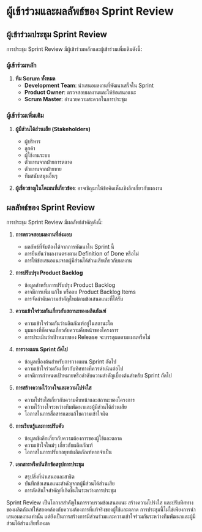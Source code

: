 # ผู้เข้าร่วมและผลลัพธ์ของ Sprint Review

## ผู้เข้าร่วมประชุม Sprint Review

การประชุม Sprint Review มีผู้เข้าร่วมหลักและผู้เข้าร่วมเพิ่มเติมดังนี้:

### ผู้เข้าร่วมหลัก
1. **ทีม Scrum ทั้งหมด**
   - **Development Team**: นำเสนอผลงานที่พัฒนาเสร็จใน Sprint
   - **Product Owner**: ตรวจสอบผลงานและให้ข้อเสนอแนะ
   - **Scrum Master**: อำนวยความสะดวกในการประชุม

### ผู้เข้าร่วมเพิ่มเติม
1. **ผู้มีส่วนได้ส่วนเสีย (Stakeholders)**
   - ผู้บริหาร
   - ลูกค้า
   - ผู้ใช้งานระบบ
   - ตัวแทนจากฝ่ายการตลาด
   - ตัวแทนจากฝ่ายขาย
   - ทีมสนับสนุนอื่นๆ

2. **ผู้เชี่ยวชาญในโดเมนที่เกี่ยวข้อง**: อาจเชิญมาให้ข้อคิดเห็นเชิงลึกเกี่ยวกับผลงาน

## ผลลัพธ์ของ Sprint Review

การประชุม Sprint Review มีผลลัพธ์สำคัญดังนี้:

1. **การตรวจสอบผลงานที่ส่งมอบ**
   - ผลลัพธ์ที่จับต้องได้จากการพัฒนาใน Sprint นี้
   - การยืนยันว่าผลงานตรงตาม Definition of Done หรือไม่
   - การให้ข้อเสนอแนะจากผู้มีส่วนได้ส่วนเสียเกี่ยวกับผลงาน

2. **การปรับปรุง Product Backlog**
   - ข้อมูลสำหรับการปรับปรุง Product Backlog
   - อาจมีการเพิ่ม แก้ไข หรือลบ Product Backlog Items
   - การจัดลำดับความสำคัญใหม่ตามข้อเสนอแนะที่ได้รับ

3. **ความเข้าใจร่วมกันเกี่ยวกับสถานะของผลิตภัณฑ์**
   - ความเข้าใจร่วมกันว่าผลิตภัณฑ์อยู่ในสถานะใด
   - มุมมองที่ชัดเจนเกี่ยวกับความคืบหน้าของโครงการ
   - การประเมินว่าเป้าหมายของ Release จะบรรลุผลตามแผนหรือไม่

4. **การวางแผน Sprint ถัดไป**
   - ข้อมูลเบื้องต้นสำหรับการวางแผน Sprint ถัดไป
   - ความเข้าใจร่วมกันเกี่ยวกับทิศทางที่ควรดำเนินต่อไป
   - อาจมีการกำหนดเป้าหมายหรือลำดับความสำคัญเบื้องต้นสำหรับ Sprint ถัดไป

5. **การสร้างความไว้วางใจและความโปร่งใส**
   - ความโปร่งใสเกี่ยวกับความคืบหน้าและสถานะของโครงการ
   - ความไว้วางใจระหว่างทีมพัฒนาและผู้มีส่วนได้ส่วนเสีย
   - โอกาสในการสื่อสารและแก้ไขความเข้าใจผิด

6. **การเรียนรู้และการปรับตัว**
   - ข้อมูลเชิงลึกเกี่ยวกับความต้องการของผู้ใช้และตลาด
   - ความเข้าใจใหม่ๆ เกี่ยวกับผลิตภัณฑ์
   - โอกาสในการปรับกลยุทธ์ผลิตภัณฑ์หากจำเป็น

7. **เอกสารหรือบันทึกข้อสรุปการประชุม**
   - สรุปสิ่งที่นำเสนอและสาธิต
   - บันทึกข้อเสนอแนะสำคัญจากผู้มีส่วนได้ส่วนเสีย
   - การตัดสินใจสำคัญที่เกิดขึ้นในระหว่างการประชุม

Sprint Review เป็นโอกาสสำคัญในการรวบรวมข้อเสนอแนะ สร้างความโปร่งใส และปรับทิศทางของผลิตภัณฑ์ให้สอดคล้องกับความต้องการที่แท้จริงของผู้ใช้และตลาด การประชุมนี้ไม่ใช่เพียงการนำเสนอผลงานเท่านั้น แต่ยังเป็นการสร้างการมีส่วนร่วมและความเข้าใจร่วมกันระหว่างทีมพัฒนาและผู้มีส่วนได้ส่วนเสียทั้งหมด
